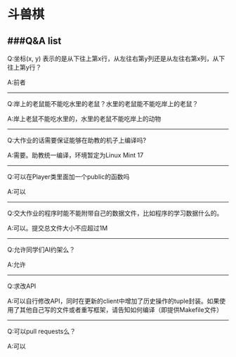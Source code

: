 斗兽棋
======

###Q&A list
----

Q:坐标(x, y) 表示的是从下往上第x行，从左往右第y列还是从左往右第x列，从下往上第y行？

A:前者

----

Q:岸上的老鼠能不能吃水里的老鼠？水里的老鼠能不能吃岸上的老鼠？

A:岸上老鼠不能吃水里的，水里的老鼠不能吃岸上的动物

----

Q:大作业的话需要保证能够在助教的机子上编译吗?

A:需要。助教统一编译，环境暂定为Linux Mint 17

----

Q:可以在Player类里面加一个public的函数吗

A:可以

----


Q:交大作业的程序时能不能附带自己的数据文件，比如程序的学习数据什么的。

A:可以。提交总文件大小不应超过1M

----

Q:允许同学们AI约架么？

A:允许

----

Q:求改API

A:可以自行修改API，同时在更新的client中增加了历史操作的tuple封装。如果使用了其他自己写的文件或者重写框架，请告知如何编译（即提供Makefile文件）

----

Q:可以pull requests么？

A:可以